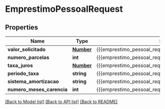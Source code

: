 # EmprestimoPessoalRequest

## Properties
Name | Type | Description | Notes
------------ | ------------- | ------------- | -------------
**valor_solicitado** | [**Number**](Number.md) | {{{emprestimo_pessoal_request_valor_solicitado_value}}} | 
**numero_parcelas** | **int** | {{{emprestimo_pessoal_request_numero_parcelas_value}}} | 
**taxa_juros** | [**Number**](Number.md) | {{{emprestimo_pessoal_request_taxa_juros_value}}} | 
**periodo_taxa** | **string** | {{{emprestimo_pessoal_request_periodo_taxa_value}}} | 
**sistema_amortizacao** | **string** | {{{emprestimo_pessoal_request_sistema_amortizacao_value}}} | 
**numero_meses_carencia** | **int** | {{{emprestimo_pessoal_request_numero_meses_carencia_value}}} | [optional] 

[[Back to Model list]](../README.md#documentation-for-models) [[Back to API list]](../README.md#documentation-for-api-endpoints) [[Back to README]](../README.md)


